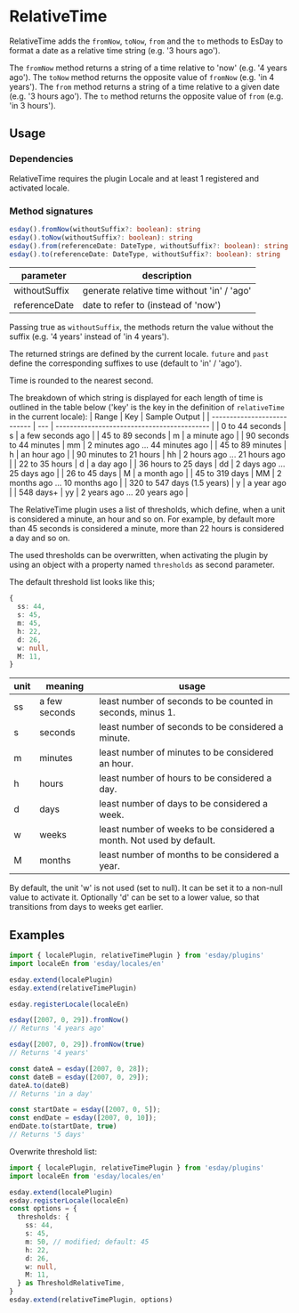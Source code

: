 # RelativeTime

RelativeTime adds the `fromNow`,  `toNow`, `from` and the `to` methods to EsDay to format a date as a relative time string (e.g. '3 hours ago').

The `fromNow` method returns a string of a time relative to 'now' (e.g. '4 years ago').
The `toNow` method returns the opposite value of `fromNow` (e.g. 'in 4 years').
The `from`  method returns a string of a time relative to a given date (e.g. '3 hours ago').
The `to` method returns the opposite value of `from` (e.g. 'in 3 hours').

## Usage

### Dependencies
RelativeTime requires the plugin Locale and at least 1 registered and activated locale.

### Method signatures
```typescript
esday().fromNow(withoutSuffix?: boolean): string
esday().toNow(withoutSuffix?: boolean): string
esday().from(referenceDate: DateType, withoutSuffix?: boolean): string
esday().to(referenceDate: DateType, withoutSuffix?: boolean): string
```

| parameter     | description                                 |
| ------------- | ------------------------------------------- |
| withoutSuffix | generate relative time without 'in' / 'ago' |
| referenceDate | date to refer to (instead of 'now')         |

Passing true as `withoutSuffix`, the methods return the value without the suffix (e.g. '4 years' instead of 'in 4 years').

The returned strings are defined by the current locale. `future` and `past` define the corresponding suffixes to use (default to 'in' / 'ago').

Time is rounded to the nearest second.

The breakdown of which string is displayed for each length of time is outlined in the table below
('key' is the key in the definition of `relativeTime` in the current locale):
| Range                       | Key | Sample Output                               |
| --------------------------- | --- | ------------------------------------------- |
| 0 to 44 seconds             | s   | a few seconds ago                           |
| 45 to 89 seconds            | m   | a minute ago                                |
| 90 seconds to 44 minutes    | mm  | 2 minutes ago ... 44 minutes ago            |
| 45 to 89 minutes            | h   | an hour ago                                 |
| 90 minutes to 21 hours      | hh  | 2 hours ago ... 21 hours ago                |
| 22 to 35 hours              | d   | a day ago                                   |
| 36 hours to 25 days         | dd  | 2 days ago ... 25 days ago                  |
| 26 to 45 days               | M   | a month ago                                 |
| 45 to 319 days              | MM  | 2 months ago ... 10 months ago              |
| 320 to 547 days (1.5 years) | y   | a year ago                                  |
| 548 days+                   | yy  | 2 years ago ... 20 years ago                |

The RelativeTime plugin uses a list of thresholds, which define, when a unit is considered a minute, an hour and so on. For example, by default more than 45 seconds is considered a minute, more than 22 hours is considered a day and so on.

The used thresholds can be overwritten, when activating the plugin by using an object with a property named `thresholds` as second parameter.

The default threshold list looks like this;
```typescript
{
  ss: 44,
  s: 45,
  m: 45,
  h: 22,
  d: 26,
  w: null,
  M: 11,
}
```

| unit | meaning       | usage                                                      |
| ---- | ------------- | ---------------------------------------------------------- |
| ss   | a few seconds | least number of seconds to be counted in seconds, minus 1. |
| s    | seconds       | least number of seconds to be considered a minute.         |
| m    | minutes       | least number of minutes to be considered an hour.          |
| h    | hours         | least number of hours to be considered a day.              |
| d    | days          | least number of days to be considered a week.              |
| w    | weeks         | least number of weeks to be considered a month. Not used by default. |
| M    | months        | least number of months to be considered a year.            |

By default, the unit 'w' is not used (set to null). It can be set it to a non-null value to activate it. Optionally 'd' can be set to a lower value, so that transitions from days to weeks get earlier.

## Examples
```typescript
import { localePlugin, relativeTimePlugin } from 'esday/plugins'
import localeEn from 'esday/locales/en'

esday.extend(localePlugin)
esday.extend(relativeTimePlugin)

esday.registerLocale(localeEn)

esday([2007, 0, 29]).fromNow()
// Returns '4 years ago'

esday([2007, 0, 29]).fromNow(true)
// Returns '4 years'

const dateA = esday([2007, 0, 28]);
const dateB = esday([2007, 0, 29]);
dateA.to(dateB)
// Returns 'in a day'

const startDate = esday([2007, 0, 5]);
const endDate = esday([2007, 0, 10]);
endDate.to(startDate, true)
// Returns '5 days'
```
Overwrite threshold list:
```typescript
import { localePlugin, relativeTimePlugin } from 'esday/plugins'
import localeEn from 'esday/locales/en'

esday.extend(localePlugin)
esday.registerLocale(localeEn)
const options = {
  thresholds: {
    ss: 44,
    s: 45,
    m: 50, // modified; default: 45
    h: 22,
    d: 26,
    w: null,
    M: 11,
  } as ThresholdRelativeTime,
}
esday.extend(relativeTimePlugin, options)
```
